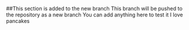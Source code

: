 





##This section is added to the new branch 
This branch will be pushed to the repository as a new branch
You can add anything here to test it 
I love pancakes